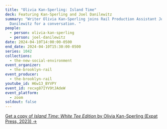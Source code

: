 ```yaml
---
title: "Olivia Kan-Sperling: Island Time"
deck: Featuring Kan-Sperling and Joel Danilewitz
summary: "Writer Olivia Kan-Sperling joins Rail Production Assistant Joel
  Danilewitz for a conversation. "
people:
  - person: olivia-kan-sperling
  - person: joel-danilewitz
date: 2024-04-10T14:00:00-0500
end_date: 2024-04-10T15:30:00-0500
series: 1042
collections:
  - the-new-social-environment
event_organizer:
  - the-brooklyn-rail
event_producer:
  - the-brooklyn-rail
youtube_id: H6w13_BYVPY
event_id: recxg87IYV9tJAdeW
event_platform:
  - zoom
soldout: false
---
```

[G﻿et a copy of *Island Time: White Tee Edition* by Olivia Kan-Sperling (Expat Press, 2023) →](https://expatpress.com/product/island-time-olivia-kan-sperling/)